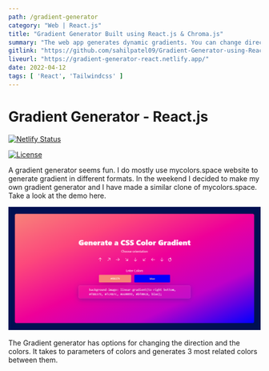 ```yaml
---
path: /gradient-generator
category: "Web | React.js"
title: "Gradient Generator Built using React.js & Chroma.js"
summary: "The web app generates dynamic gradients. You can change direction of the colors."
gitlink: "https://github.com/sahilpatel09/Gradient-Generator-using-React.js"
liveurl: "https://gradient-generator-react.netlify.app/"
date: 2022-04-12
tags: [ 'React', 'Tailwindcss' ]
---
```


# Gradient Generator - React.js

[![Netlify Status](https://api.netlify.com/api/v1/badges/7903ddf1-756f-4ad0-8594-be643b7ba3e7/deploy-status)](https://app.netlify.com/sites/gradient-generator-react/deploys)

[![License](https://img.shields.io/badge/Live--demo-blue.svg)](https://gradient-generator-react.netlify.app/)



A gradient generator seems fun. I do mostly use mycolors.space website to generate gradient in different formats. In the weekend I decided to make my own gradient generator and I have made a similar clone of mycolors.space. Take a look at the demo here.

![Gradient-Generator-image](./grd.png)

The Gradient generator has options for changing the direction and the colors.  It takes to parameters of colors and generates 3 most related colors between them.

